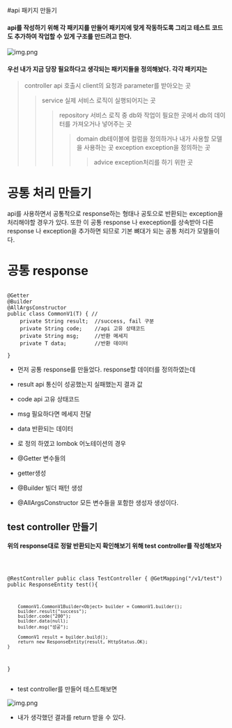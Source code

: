 #api 패키지 만들기

#### api를 작성하기 위해 각 패키지를 만들어 패키지에 맞게 작동하도록 그리고 테스트 코드도 추가하여 작업할 수 있게 구조를 만드려고 한다.

![img.png](img.png "이미지 설명(title)")

#### 우선 내가 지금 당장 필요하다고 생각되는 패키지들을 정의해놨다. 각각 패키지는
> controller api 호출시 client의 요청과 parameter를 받아오는 곳
>> service 실제 서비스 로직이 실행되어지는 곳
>>> repository 서비스 로직 중 db와 작업이 필요한 곳에서 db의 데이터를 가져오거나 넣어주는 곳
>>>> domain db테이블에 컬럼을 정의하거나 내가 사용할 모델을 사용하는 곳
>>>> exception exception을 정의하는 곳
>>>>> advice exception처리를 하기 위한 곳

# 공통 처리 만들기

api를 사용하면서 공통적으로 response하는 형태나 공토으로 반환되는 exception을 처리해야할 경우가 있다.
또한 이 공통 response 나 exeception를 상속받아 다른 response 나 exception을 추가하면 되므로 기본
뼈대가 되는 공통 처리가 모델들이다.

# 공통  response

<pre>
<code>
@Getter
@Builder
@AllArgsConstructor
public class CommonV1(T) { //
    private String result;  //success, fail 구분
    private String code;    //api 고유 상태코드
    private String msg;     //반환 메세지
    private T data;         //반환 데이터

}
</code></pre>


* 먼저 공통 response를 만들었다. response할 데이터를 정의하였는데 
* result   api 통신이 성공했는지 실패했는지 결과 값
* code api 고유 상태코드  
* msg 필요하다면 메세지 전달
* data 반환되는 데이터
* 로 정의 하였고 lombok 어노테이션의 경우



* @Getter 변수들의 
* getter생성  
* @Builder 빌더 패턴 생성 
* @AllArgsConstructor 모든 변수들을 포함한 생성자 생성이다.

## test controller 만들기
#### 위의 response대로 정말 반환되는지 확인해보기 위해 test controller를 작성해보자

<code><pre>

@RestController
public class TestController {
@GetMapping("/v1/test")
public ResponseEntity test(){

        CommonV1.CommonV1Builder<Object> builder = CommonV1.builder();
        builder.result("success");
        builder.code("200");
        builder.data(null);
        builder.msg("성공");

        CommonV1 result = builder.build();
        return new ResponseEntity(result, HttpStatus.OK);
    }
}
</code></pre>

* test controller를 만들어 테스트해보면

![img.png](https://velog.velcdn.com/images%2Fililil9482%2Fpost%2F8d7fb69e-e356-4ae6-ba13-f585b2604ebf%2Fimage.png "이미지 설명(title)")

* 내가 생각했던 결과를 return 받을 수 있다.
